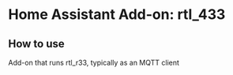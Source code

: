 # Home Assistant Add-on: rtl_433

## How to use

Add-on that runs rtl_r33, typically as an MQTT client
